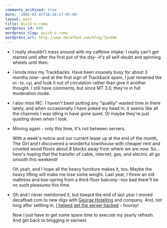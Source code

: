 ```yaml
---
comments_archived: true
date: '2005-03-07T16:18:27-05:00'
layout: post
title: Quick-o-rama
wordpress_id: 606
wordpress_slug: quick-o-rama
wordpress_url: http://www.decafbad.com/blog/?p=606
---
```

* I really shouldn't mess around with my caffeine intake: I really can't get started until after the first pot of the day--it's all self-doubt and spinning wheels until then.

* I kinda miss my Trackbacks.  Have been insanely busy for about 3 months now--and at the first sign of Trackback spam, I just renamed the `mt-tb.cgi` and took it out of circulation rather than give it another thought.  I still have comments, but since MT 3.0, they're in full moderation mode.

* I also miss IRC.  I haven't been putting any "quality" wasted time in there lately, and when occasionally I have poked my head in, it seems like all the channels I was idling in have gone quiet.  Or maybe they're just quieting down when I look.

* Moving again - only this time, it's not between servers.  

  With a week's notice and our current lease up at the end of the month, The Girl and I discovered a wonderful townhouse with cheaper rent and coveted wood floors about 8 blocks away from where we are now.  So...  here's hoping that the transfer of cable, internet, gas, and electric all go smooth this weekend!
  
  Oh yeah, and I hope all the heavy furniture makes it, too.  Maybe the heavy lifting will make me lose some weight.  Last year, I threw an old mattress and box-spring from a third-floor balcony--too bad there'll be no such pleasures this time.

* Oh and I never mentioned it, but toward the end of last year I moved decafbad.com to new digs with [George Hotelling][george] and company.  And, not long after settling in, [I helped get the server hacked][aws] - hooray!

  Now I just have to get some spare time to execute my yearly refresh.  And get back to blogging in earnest.

[george]:http://george.hotelling.net/90percent/
[aws]:http://george.hotelling.net/90percent/geekery/my_server_got_0wned.php

